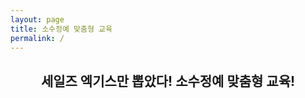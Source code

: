 ```yaml
---
layout: page
title: 소수정예 맞춤형 교육
permalink: /
---
```


<center>
<h2>세일즈 엑기스만 뽑았다! 소수정예 맞춤형 교육!</h2>
<br>
<img class="image" src="https://github.com/record-life/record-life.github.io/blob/master/images/salesasp_20180606_125137.jpg?raw=true" alt=""/> 
<br>
<img class="image" src="https://github.com/record-life/record-life.github.io/blob/master/images/salesup20180809113106.png?raw=true" alt=""/> 
</center>
